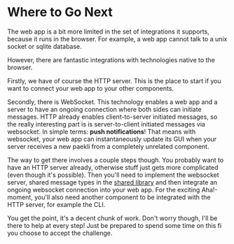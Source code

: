 # Where to Go Next

The web app is a bit more limited in the set of integrations it supports, because it runs in the browser.
For example, a web app cannot talk to a unix socket or sqlite database.

However, there are fantastic integrations with technologies native to the browser.

Firstly, we have of course the HTTP server.
This is the place to start if you want to connect your web app to your other components.

Secondly, there is WebSocket.
This technology enables a web app and a server to have an ongoing connection where both sides can initiate messages.
HTTP already enables client-to-server initiated messages, so the really interesting part is is server-to-client initiated messages via websocket.
In simple terms: **push notifications**!
That means with websocket, your web app can instantaneously update its GUI when your server receives a new paekli from a completely unrelated component.

The way to get there involves a couple steps though.
You probably want to have an HTTP server already, otherwise stuff just gets more complicated (even though it's possible).
Then you'll need to implement the websocket server, shared message types in the [shared library](integrations/shared_lib.md) and then integrate an ongoing websocket connection into your web app.
For the exciting Aha!-moment, you'll also need another component to be integrated with the HTTP server, for example the CLI.

You get the point, it's a decent chunk of work.
Don't worry though, I'll be there to help at every step!
Just be prepared to spend some time on this fi you choose to accept the challenge.
